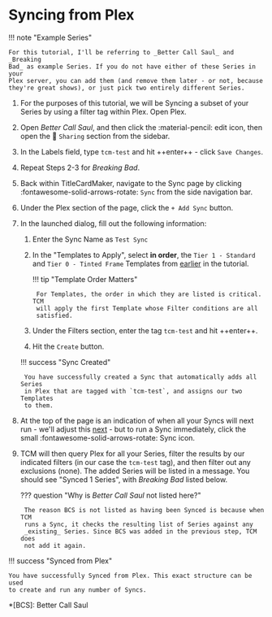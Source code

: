 # Syncing from Plex

!!! note "Example Series"

    For this tutorial, I'll be referring to _Better Call Saul_ and _Breaking
    Bad_ as example Series. If you do not have either of these Series in your
    Plex server, you can add them (and remove them later - or not, because
    they're great shows), or just pick two entirely different Series.

1. For the purposes of this tutorial, we will be Syncing a subset of your Series
by using a filter tag within Plex. Open Plex.

2. Open _Better Call Saul_, and then click the :material-pencil: edit icon, then
open the :busts_in_silhouette: `Sharing` section from the sidebar.

3. In the Labels field, type `tcm-test` and hit ++enter++ - click `Save Changes`.

4. Repeat Steps 2-3 for _Breaking Bad_.

5. Back within TitleCardMaker, navigate to the Sync page by clicking
:fontawesome-solid-arrows-rotate: `Sync` from the side navigation bar.

6. Under the Plex section of the page, click the `+ Add Sync` button.

7. In the launched dialog, fill out the following information:

    1. Enter the Sync Name as `Test Sync`
    2. In the "Templates to Apply", select __in order__, the `Tier 1 - Standard`
    and `Tier 0 - Tinted Frame` Templates from
    [earlier](../creating_templates.md) in the tutorial.

        !!! tip "Template Order Matters"

            For Templates, the order in which they are listed is critical. TCM
            will apply the first Template whose Filter conditions are all
            satisfied.

    3. Under the Filters section, enter the tag `tcm-test` and hit ++enter++.
    4. Hit the `Create` button.

    !!! success "Sync Created"

        You have successfully created a Sync that automatically adds all Series
        in Plex that are tagged with `tcm-test`, and assigns our two Templates
        to them.

8. At the top of the page is an indication of when all your Syncs will next
run - we'll adjust this [next](../scheduler.md) - but to run a Sync
immediately, click the small :fontawesome-solid-arrows-rotate: Sync icon.

9. TCM will then query Plex for all your Series, filter the results by our
indicated filters (in our case the `tcm-test` tag), and then filter out any
exclusions (none). The added Series will be listed in a message. You should
see "Synced 1 Series", with _Breaking Bad_ listed below.

    ??? question "Why is _Better Call Saul_ not listed here?"

        The reason BCS is not listed as having been Synced is because when TCM
        runs a Sync, it checks the resulting list of Series against any
        _existing_ Series. Since BCS was added in the previous step, TCM does
        not add it again.

!!! success "Synced from Plex"

    You have successfully Synced from Plex. This exact structure can be used
    to create and run any number of Syncs.

*[BCS]: Better Call Saul